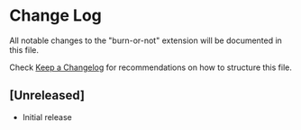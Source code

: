 # Change Log

All notable changes to the "burn-or-not" extension will be documented in this file.

Check [Keep a Changelog](http://keepachangelog.com/) for recommendations on how to structure this file.

## [Unreleased]

- Initial release